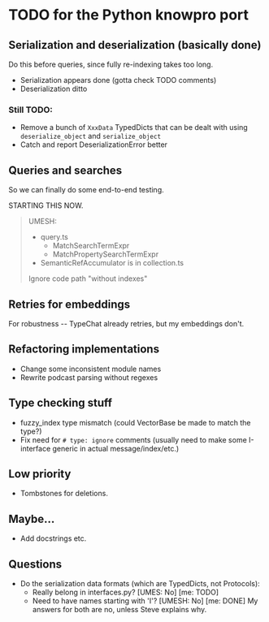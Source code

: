 # TODO for the Python knowpro port

## Serialization and deserialization (basically done)

Do this before queries, since fully re-indexing takes too long.

- Serialization appears done (gotta check TODO comments)
- Deserialization ditto

### Still TODO:

- Remove a bunch of `XxxData` TypedDicts that can be dealt with using
  `deserialize_object` and `serialize_object`
- Catch and report DeserializationError better

## Queries and searches

So we can finally do some end-to-end testing.

STARTING THIS NOW.

> UMESH:
> - query.ts
>   - MatchSearchTermExpr
>   - MatchPropertySearchTermExpr
> - SemanticRefAccumulator is in collection.ts
> 
> Ignore code path "without indexes"

## Retries for embeddings

For robustness -- TypeChat already retries, but my embeddings don't.

## Refactoring implementations

- Change some inconsistent module names
- Rewrite podcast parsing without regexes

## Type checking stuff

- fuzzy_index type mismatch (could VectorBase be made to match the type?)
- Fix need for `# type: ignore` comments (usually need to make some I-interface generic in actual message/index/etc.)

## Low priority

- Tombstones for deletions.

## Maybe...

- Add docstrings etc.

## Questions

- Do the serialization data formats (which are TypedDicts, not Protocols):
  - Really belong in interfaces.py? [UMES: No] [me: TODO]
  - Need to have names starting with 'I'? [UMESH: No] [me: DONE]
  My answers for both are no, unless Steve explains why.

